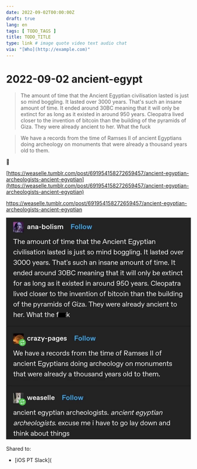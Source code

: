 ```yaml
---
date: 2022-09-02T00:00:00Z
draft: true
lang: en
tags: [ TODO_TAGS ]
title: TODO_TITLE
type: link # image quote video text audio chat
via: "[Who](http://example.com)"
---
```



# 2022-09-02 ancient-egypt


> The amount of time that the Ancient Egyptian civilisation lasted is just so mind boggling. It lasted over 3000 years. That's such an insane amount of time. It ended around 30BC meaning that it will only be extinct for as long as it existed in around 950 years. Cleopatra lived closer to the invention of bitcoin than the building of the pyramids of Giza. They were already ancient to her. What the fuck
 
> We have a records from the time of Ramses II of ancient Egyptians doing archeology on monuments that were already a thousand years old to them.

🤯

[https://weaselle.tumblr.com/post/691954158272659457/ancient-egyptian-archeologists-ancient-egyptian](https://weaselle.tumblr.com/post/691954158272659457/ancient-egyptian-archeologists-ancient-egyptian)

https://weaselle.tumblr.com/post/691954158272659457/ancient-egyptian-archeologists-ancient-egyptian

![2022-09-02 ancient-egypt](2022-09-02%20ancient-egypt.jpeg)

Shared to:

* [iOS PT Slack](

